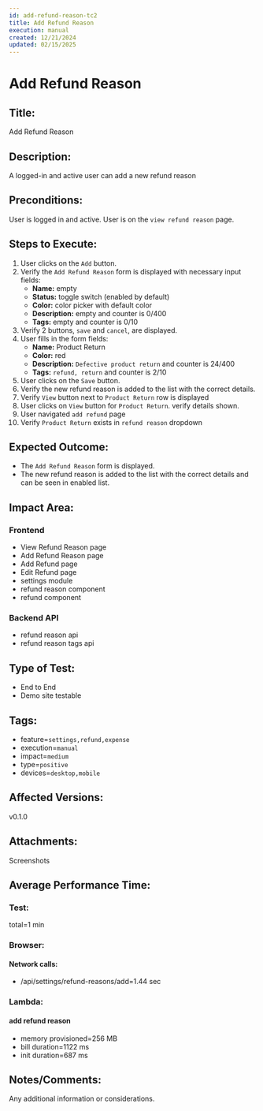 ```yaml
---
id: add-refund-reason-tc2
title: Add Refund Reason
execution: manual
created: 12/21/2024
updated: 02/15/2025
---
```


# Add Refund Reason

## Title:

Add Refund Reason

## Description:

A logged-in and active user can add a new refund reason

## Preconditions:

User is logged in and active. User is on the `view refund reason` page.

## Steps to Execute:

1. User clicks on the `Add` button.
2. Verify the `Add Refund Reason` form is displayed with necessary input fields:
   - **Name:** empty
   - **Status:** toggle switch (enabled by default)
   - **Color:** color picker with default color
   - **Description:** empty and counter is 0/400
   - **Tags:** empty and counter is 0/10
3. Verify 2 buttons, `save` and `cancel`, are displayed.
4. User fills in the form fields:
   - **Name:** Product Return
   - **Color:** red
   - **Description:** `Defective product return` and counter is 24/400
   - **Tags:** `refund, return` and counter is 2/10
5. User clicks on the `Save` button.
6. Verify the new refund reason is added to the list with the correct details.
7. Verify `View` button next to `Product Return` row is displayed
8. User clicks on `View` button for `Product Return`. verify details shown.
9. User navigated `add refund` page
10. Verify `Product Return` exists in `refund reason` dropdown

## Expected Outcome:

- The `Add Refund Reason` form is displayed.
- The new refund reason is added to the list with the correct details and can be seen in enabled list.

## Impact Area:

### Frontend

- View Refund Reason page
- Add Refund Reason page
- Add Refund page
- Edit Refund page
- settings module
- refund reason component
- refund component

### Backend API

- refund reason api
- refund reason tags api

## Type of Test:

- End to End
- Demo site testable

## Tags:

- feature=`settings,refund,expense`
- execution=`manual`
- impact=`medium`
- type=`positive`
- devices=`desktop,mobile`

## Affected Versions:

v0.1.0

## Attachments:

Screenshots

## Average Performance Time:

### Test:

total=1 min

### Browser:

#### Network calls:

- /api/settings/refund-reasons/add=1.44 sec

### Lambda:

#### add refund reason

- memory provisioned=256 MB
- bill duration=1122 ms
- init duration=687 ms

## Notes/Comments:

Any additional information or considerations.
